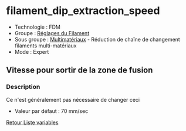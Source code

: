 # filament_dip_extraction_speed

* Technologie : FDM
* Groupe : [Réglages du Filament](../filament_settings/filament_settings.md)
* Sous groupe : [Multimatériaux](../filament_settings/filament_settings.md#multimatériaux) - Réduction de chaîne de changement filaments multi-matériaux
* Mode : Expert

## Vitesse pour sortir de la zone de fusion

### Description

Ce n'est généralement pas nécessaire de changer ceci

* Valeur par défaut : 70 mm/sec

[Retour Liste variables](variable_list.md)